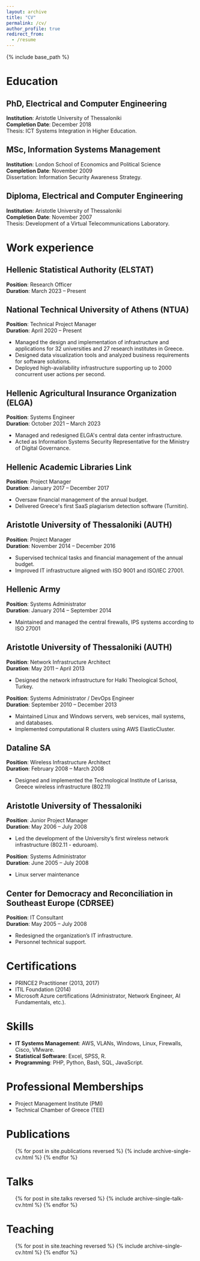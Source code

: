```yaml
---
layout: archive
title: "CV"
permalink: /cv/
author_profile: true
redirect_from:
  - /resume
---
```


{% include base_path %}

Education
======
## PhD, Electrical and Computer Engineering  
**Institution**: Aristotle University of Thessaloniki  
**Completion Date**: December 2018  
Thesis: ICT Systems Integration in Higher Education.

## MSc, Information Systems Management  
**Institution**: London School of Economics and Political Science  
**Completion Date**: November 2009  
Dissertation: Information Security Awareness Strategy.

## Diploma, Electrical and Computer Engineering  
**Institution**: Aristotle University of Thessaloniki  
**Completion Date**: November 2007  
Thesis: Development of a Virtual Telecommunications Laboratory.

Work experience
======
## Hellenic Statistical Authority (ELSTAT)
**Position**: Research Officer  
**Duration**: March 2023 – Present  

## National Technical University of Athens (NTUA)
**Position**: Technical Project Manager  
**Duration**: April 2020 – Present  
- Managed the design and implementation of infrastructure and applications for 32 universities and 27 research institutes in Greece.  
- Designed data visualization tools and analyzed business requirements for software solutions.  
- Deployed high-availability infrastructure supporting up to 2000 concurrent user actions per second.

## Hellenic Agricultural Insurance Organization (ELGA)
**Position**: Systems Engineer  
**Duration**: October 2021 – March 2023  
- Managed and redesigned ELGA's central data center infrastructure.  
- Acted as Information Systems Security Representative for the Ministry of Digital Governance.

## Hellenic Academic Libraries Link
**Position**: Project Manager  
**Duration**: January 2017 – December 2017  
- Oversaw financial management of the annual budget.  
- Delivered Greece's first SaaS plagiarism detection software (Turnitin).

## Aristotle University of Thessaloniki (AUTH)
**Position**: Project Manager  
**Duration**: November 2014 – December 2016  
- Supervised technical tasks and financial management of the annual budget.  
- Improved IT infrastructure aligned with ISO 9001 and ISO/IEC 27001.

## Hellenic Army
**Position**: Systems Administrator  
**Duration**: January 2014 – September 2014  
- Maintained and managed the central firewalls, IPS systems according to ISO 27001 

## Aristotle University of Thessaloniki (AUTH)
**Position**: Network Infrastructure Architect  
**Duration**: May 2011 – April 2013  
- Designed the network infrastructure for Halki Theological School, Turkey.

**Position**: Systems Administrator / DevOps Engineer  
**Duration**: September 2010 – December 2013  
- Maintained Linux and Windows servers, web services, mail systems, and databases.  
- Implemented computational R clusters using AWS ElasticCluster. 

## Dataline SA
**Position**: Wireless Infrastructure Architect  
**Duration**: February 2008 – March 2008  
- Designed and implemented the Technological Institute of Larissa, Greece wireless infrastructure (802.11) 

## Aristotle University of Thessaloniki 
**Position**: Junior Project Manager  
**Duration**: May 2006 – July 2008  
- Led the development of the University’s first wireless network infrastructure (802.11 - eduroam).

**Position**: Systems Administrator  
**Duration**: June 2005 – July 2008  
- Linux server maintenance 

## Center for Democracy and Reconciliation in Southeast Europe (CDRSEE) 
**Position**: IT Consultant  
**Duration**: May 2005 – July 2008  
- Redesigned the organization’s IT infrastructure.
- Personnel technical support.

Certifications
======
- PRINCE2 Practitioner (2013, 2017)  
- ITIL Foundation (2014)  
- Microsoft Azure certifications (Administrator, Network Engineer, AI Fundamentals, etc.).
  
Skills
======
- **IT Systems Management**: AWS, VLANs, Windows, Linux, Firewalls, Cisco, VMware.  
- **Statistical Software**: Excel, SPSS, R.  
- **Programming**: PHP, Python, Bash, SQL, JavaScript.

Professional Memberships
======
- Project Management Institute (PMI)  
- Technical Chamber of Greece (TEE)

Publications
======
  <ul>{% for post in site.publications reversed %}
    {% include archive-single-cv.html %}
  {% endfor %}</ul>
  
Talks
======
  <ul>{% for post in site.talks reversed %}
    {% include archive-single-talk-cv.html  %}
  {% endfor %}</ul>
  
Teaching
======
  <ul>{% for post in site.teaching reversed %}
    {% include archive-single-cv.html %}
  {% endfor %}</ul>
